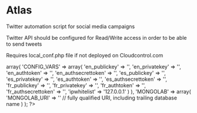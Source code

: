 Atlas
=====

Twitter automation script for social media campaigns

Twitter API should be configured for Read/Write access in order to be able to send tweets

Requires local_conf.php file if not deployed on Cloudcontrol.com

<?php
$config = array(
	'CONFIG' => array(
		'CONFIG_VARS' => array(
		
			'en_publickey' => '',
			'en_privatekey' => '',
			'en_authtoken' => '',
			'en_authsecrettoken' => '',
			
			'es_publickey' => '',
			'es_privatekey' => '',
			'es_authtoken' => '',
			'es_authsecrettoken' => '',
			
			'fr_publickey' => '',
			'fr_privatekey' => '',
			'fr_authtoken' => '',
			'fr_authsecrettoken' => '',
			
			'ipwhitelist' => '127.0.0.1'
		)	
	),
	'MONGOLAB' => array(
		'MONGOLAB_URI' => '' // fully qualified URI, including trailing database name
	)
);
?>

